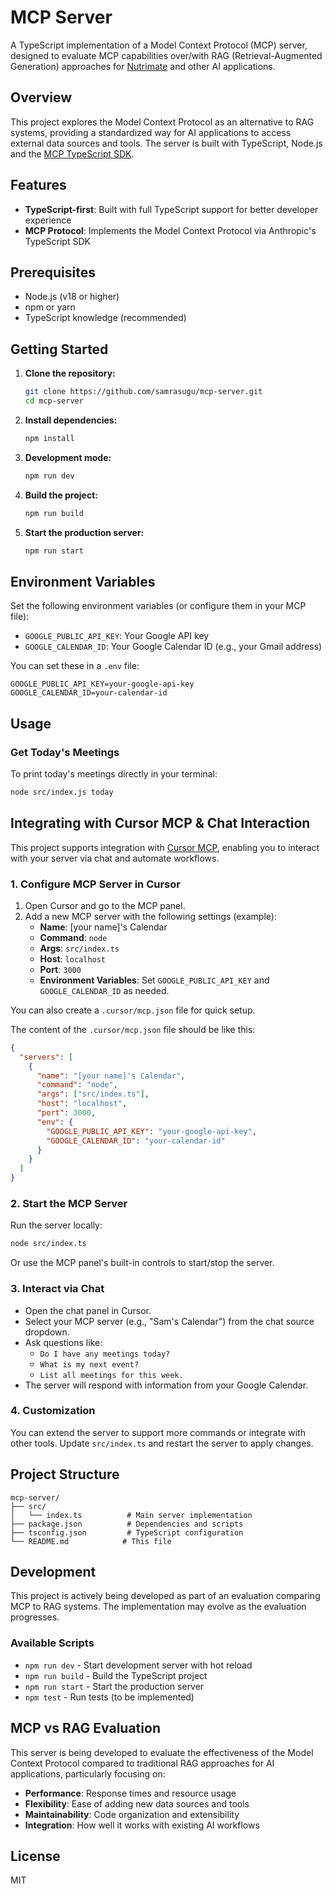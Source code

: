 # MCP Server

A TypeScript implementation of a Model Context Protocol (MCP) server, designed to evaluate MCP capabilities over/with RAG (Retrieval-Augmented Generation) approaches for [Nutrimate](https://github.com/samrasugu/nutrimate) and other AI applications.

## Overview

This project explores the Model Context Protocol as an alternative to RAG systems, providing a standardized way for AI applications to access external data sources and tools. The server is built with TypeScript, Node.js and the [MCP TypeScript SDK](https://github.com/modelcontextprotocol/typescript-sdk).

## Features

- **TypeScript-first**: Built with full TypeScript support for better developer experience
- **MCP Protocol**: Implements the Model Context Protocol via Anthropic's TypeScript SDK

## Prerequisites

- Node.js (v18 or higher)
- npm or yarn
- TypeScript knowledge (recommended)

## Getting Started

1. **Clone the repository:**
   ```bash
   git clone https://github.com/samrasugu/mcp-server.git
   cd mcp-server
   ```

2. **Install dependencies:**
   ```bash
   npm install
   ```

3. **Development mode:**
   ```bash
   npm run dev
   ```

4. **Build the project:**
   ```bash
   npm run build
   ```

5. **Start the production server:**
   ```bash
   npm run start
   ```

## Environment Variables

Set the following environment variables (or configure them in your MCP file):

- `GOOGLE_PUBLIC_API_KEY`: Your Google API key
- `GOOGLE_CALENDAR_ID`: Your Google Calendar ID (e.g., your Gmail address)

You can set these in a `.env` file:
```
GOOGLE_PUBLIC_API_KEY=your-google-api-key
GOOGLE_CALENDAR_ID=your-calendar-id
```

## Usage

### Get Today's Meetings

To print today's meetings directly in your terminal:
```bash
node src/index.js today
```

## Integrating with Cursor MCP & Chat Interaction

This project supports integration with [Cursor MCP](https://www.cursor.so/mcp), enabling you to interact with your server via chat and automate workflows.

### 1. Configure MCP Server in Cursor

1. Open Cursor and go to the MCP panel.
2. Add a new MCP server with the following settings (example):
   - **Name**: [your name]'s Calendar
   - **Command**: `node`
   - **Args**: `src/index.ts`
   - **Host**: `localhost`
   - **Port**: `3000`
   - **Environment Variables**: Set `GOOGLE_PUBLIC_API_KEY` and `GOOGLE_CALENDAR_ID` as needed.

You can also create a `.cursor/mcp.json` file for quick setup.

The content of the `.cursor/mcp.json` file should be like this:
```json
{
  "servers": [
    {
      "name": "[your name]'s Calendar",
      "command": "node",
      "args": ["src/index.ts"],
      "host": "localhost",
      "port": 3000,
      "env": {
        "GOOGLE_PUBLIC_API_KEY": "your-google-api-key",
        "GOOGLE_CALENDAR_ID": "your-calendar-id"
      }
    }
  ]
}
```

### 2. Start the MCP Server

Run the server locally:
```bash
node src/index.ts
```

Or use the MCP panel's built-in controls to start/stop the server.

### 3. Interact via Chat

- Open the chat panel in Cursor.
- Select your MCP server (e.g., "Sam's Calendar") from the chat source dropdown.
- Ask questions like:
  - `Do I have any meetings today?`
  - `What is my next event?`
  - `List all meetings for this week.`
- The server will respond with information from your Google Calendar.

### 4. Customization

You can extend the server to support more commands or integrate with other tools. Update `src/index.ts` and restart the server to apply changes.

## Project Structure

```
mcp-server/
├── src/
│   └── index.ts          # Main server implementation
├── package.json          # Dependencies and scripts
├── tsconfig.json         # TypeScript configuration
└── README.md            # This file
```

## Development

This project is actively being developed as part of an evaluation comparing MCP to RAG systems. The implementation may evolve as the evaluation progresses.

### Available Scripts

- `npm run dev` - Start development server with hot reload
- `npm run build` - Build the TypeScript project
- `npm run start` - Start the production server
- `npm test` - Run tests (to be implemented)

## MCP vs RAG Evaluation

This server is being developed to evaluate the effectiveness of the Model Context Protocol compared to traditional RAG approaches for AI applications, particularly focusing on:

- **Performance**: Response times and resource usage
- **Flexibility**: Ease of adding new data sources and tools
- **Maintainability**: Code organization and extensibility
- **Integration**: How well it works with existing AI workflows

## License

MIT